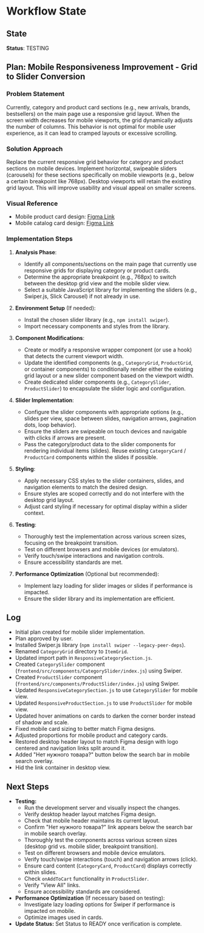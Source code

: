 # Workflow State

## State
**Status**: TESTING

## Plan: Mobile Responsiveness Improvement - Grid to Slider Conversion

### Problem Statement
Currently, category and product card sections (e.g., new arrivals, brands, bestsellers) on the main page use a responsive grid layout. When the screen width decreases for mobile viewports, the grid dynamically adjusts the number of columns. This behavior is not optimal for mobile user experience, as it can lead to cramped layouts or excessive scrolling.

### Solution Approach
Replace the current responsive grid behavior for category and product sections on mobile devices. Implement horizontal, swipeable sliders (carousels) for these sections specifically on mobile viewports (e.g., below a certain breakpoint like 768px). Desktop viewports will retain the existing grid layout. This will improve usability and visual appeal on smaller screens.

### Visual Reference
- Mobile product card design: [Figma Link](https://www.figma.com/design/gEClQ3mz6kC8HWfCP2t81y/FORKShop4Shoot-Dev?node-id=334-6202&t=dzyo3dI3zZjQpczI-4)
- Mobile catalog card design: [Figma Link](https://www.figma.com/design/gEClQ3mz6kC8HWfCP2t81y/FORKShop4Shoot-Dev?node-id=6-20722&t=dzyo3dI3zZjQpczI-4)

### Implementation Steps

1.  **Analysis Phase**:
    *   Identify all components/sections on the main page that currently use responsive grids for displaying category or product cards.
    *   Determine the appropriate breakpoint (e.g., 768px) to switch between the desktop grid view and the mobile slider view.
    *   Select a suitable JavaScript library for implementing the sliders (e.g., Swiper.js, Slick Carousel) if not already in use.

2.  **Environment Setup** (If needed):
    *   Install the chosen slider library (e.g., `npm install swiper`).
    *   Import necessary components and styles from the library.

3.  **Component Modifications**:
    *   Create or modify a responsive wrapper component (or use a hook) that detects the current viewport width.
    *   Update the identified components (e.g., `CategoryGrid`, `ProductGrid`, or container components) to conditionally render either the existing grid layout or a new slider component based on the viewport width.
    *   Create dedicated slider components (e.g., `CategorySlider`, `ProductSlider`) to encapsulate the slider logic and configuration.

4.  **Slider Implementation**:
    *   Configure the slider components with appropriate options (e.g., slides per view, space between slides, navigation arrows, pagination dots, loop behavior).
    *   Ensure the sliders are swipeable on touch devices and navigable with clicks if arrows are present.
    *   Pass the category/product data to the slider components for rendering individual items (slides). Reuse existing `CategoryCard` / `ProductCard` components within the slides if possible.

5.  **Styling**:
    *   Apply necessary CSS styles to the slider containers, slides, and navigation elements to match the desired design.
    *   Ensure styles are scoped correctly and do not interfere with the desktop grid layout.
    *   Adjust card styling if necessary for optimal display within a slider context.

6.  **Testing**:
    *   Thoroughly test the implementation across various screen sizes, focusing on the breakpoint transition.
    *   Test on different browsers and mobile devices (or emulators).
    *   Verify touch/swipe interactions and navigation controls.
    *   Ensure accessibility standards are met.

7.  **Performance Optimization** (Optional but recommended):
    *   Implement lazy loading for slider images or slides if performance is impacted.
    *   Ensure the slider library and its implementation are efficient.

## Log
- Initial plan created for mobile slider implementation.
- Plan approved by user.
- Installed Swiper.js library (`npm install swiper --legacy-peer-deps`).
- Renamed `CategoryGrid` directory to `ItemGrid`.
- Updated import path in `ResponsiveCategorySection.js`.
- Created `CategorySlider` component (`frontend/src/components/CategorySlider/index.js`) using Swiper.
- Created `ProductSlider` component (`frontend/src/components/ProductSlider/index.js`) using Swiper.
- Updated `ResponsiveCategorySection.js` to use `CategorySlider` for mobile view.
- Updated `ResponsiveProductSection.js` to use `ProductSlider` for mobile view.
- Updated hover animations on cards to darken the corner border instead of shadow and scale.
- Fixed mobile card sizing to better match Figma designs.
- Adjusted proportions for mobile product and category cards.
- Restored desktop header layout to match Figma design with logo centered and navigation links split around it.
- Added "Нет нужного товара?" button below the search bar in mobile search overlay.
- Hid the link container in desktop view.

## Next Steps
- **Testing:**
    - Run the development server and visually inspect the changes.
    - Verify desktop header layout matches Figma design.
    - Check that mobile header maintains its current layout.
    - Confirm "Нет нужного товара?" link appears below the search bar in mobile search overlay.
    - Thoroughly test the components across various screen sizes (desktop grid vs. mobile slider, breakpoint transition).
    - Test on different browsers and mobile device emulators.
    - Verify touch/swipe interactions (touch) and navigation arrows (click).
    - Ensure card content (`CategoryCard`, `ProductCard`) displays correctly within slides.
    - Check `onAddToCart` functionality in `ProductSlider`.
    - Verify "View All" links.
    - Ensure accessibility standards are considered.
- **Performance Optimization** (If necessary based on testing):
    - Investigate lazy loading options for Swiper if performance is impacted on mobile.
    - Optimize images used in cards.
- **Update Status:** Set Status to READY once verification is complete.
